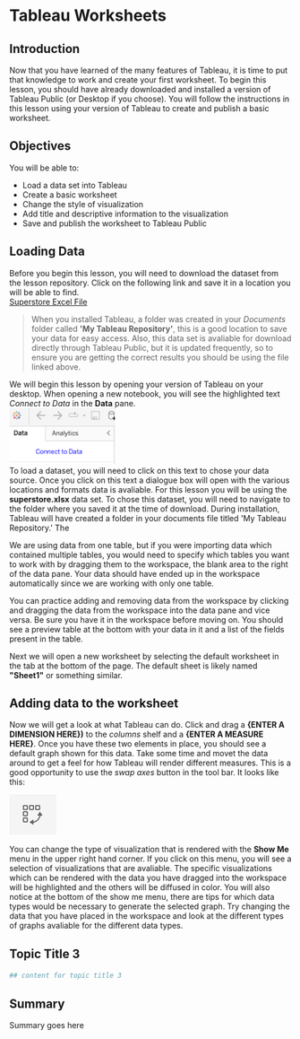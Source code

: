 # Tableau Worksheets

## Introduction
Now that you have learned of the many features of Tableau, it is time to put that knowledge to work and create your first worksheet. To begin this lesson, you should have already downloaded and installed a version of Tableau Public (or Desktop if you choose). You will follow the instructions in this lesson using your version of Tableau to create and publish a basic worksheet.

## Objectives
You will be able to: 
* Load a data set into Tableau
* Create a basic worksheet
* Change the style of visualization
* Add title and descriptive information to the visualization
* Save and publish the worksheet to Tableau Public


## Loading Data

Before you begin this lesson, you will need to download the dataset from the lesson repository. Click on the following link and save it in a location you will be able to find.  
<a href="https://learn-co-curriculum.github.io/dsc-tableau-worksheets-lab/data/sample_superstore.xls" download>Superstore Excel File</a>  
> When you installed Tableau, a folder was created in your _Documents_ folder called __'My Tableau Repository'__, this is a good location to save your data for easy access. Also, this data set is avaliable for download directly through Tableau Public, but it is updated frequently, so to ensure you are getting the correct results you should be using the file linked above.

We will begin this lesson by opening your version of Tableau on your desktop. When opening a new notebook, you will see the highlighted text _Connect to Data_ in the __Data__ pane.   
<img src="images/data_connection.png" alt="Connect to Data link" height="100">  
To load a dataset, you will need to click on this text to chose your data source. Once you click on this text a dialogue box will open with the various locations and formats data is avaliable.  For this lesson you will be using the __superstore.xlsx__ data set. To chose this dataset, you will need to navigate to the folder where you saved it at the time of download. During installation, Tableau will have created a folder in your documents file titled 'My Tableau Repository.' The 

We are using data from one table, but if you were importing data which contained multiple tables, you would need to specify which tables you want to work with by dragging them to the workspace, the blank area to the right of the data pane. Your data should have ended up in the workspace automatically since we are working with only one table. 

You can practice adding and removing data from the workspace by clicking and dragging the data from the workspace into the data pane and vice versa. Be sure you have it in the workspace before moving on. You should see a preview table at the bottom with your data in it and a list of the fields present in the table.

Next we will open a new worksheet by selecting the default worksheet in the tab at the bottom of the page. The default sheet is likely named __"Sheet1"__ or something similar.

## Adding data to the worksheet

Now we will get a look at what Tableau can do. Click and drag a __{ENTER A DIMENSION HERE})__ to the _columns_ shelf and a __{ENTER A MEASURE HERE}__. Once you have these two elements in place, you should see a default graph shown for this data. Take some time and movet the data around to get a feel for how Tableau will render different measures. This is a good opportunity to use the _swap axes_ button in the tool bar. It looks like this:

<img src="images/swap_axis.png" alt="Image of swap axis button">

You can change the type of visualization that is rendered with the __Show Me__ menu in the upper right hand corner.  If you click on this menu, you will see a selection of visualizations that are avaliable. The specific visualizations which can be rendered with the data you have dragged into the workspace will be highlighted and the others will be diffused in color. You will also notice at the bottom of the show me menu, there are tips for which data types would be necessary to generate the selected graph. Try changing the data that you have placed in the workspace and look at the different types of graphs avaliable for the different data types. 

## Topic Title 3


```python
## content for topic title 3
```

## Summary
Summary goes here
